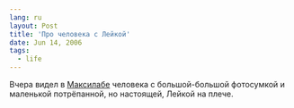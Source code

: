 ```yaml
---
lang: ru
layout: Post
title: 'Про человека с Лейкой'
date: Jun 14, 2006
tags:
  - life
---
```


Вчера видел в [Максилабе](http://www.maxilab.ru/ "Фотолаборатория и кафе Максилаб") человека с большой-большой фотосумкой и маленькой потрёпанной, но настоящей, Лейкой на плече.
